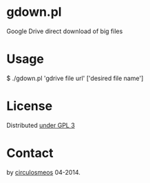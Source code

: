 gdown.pl
========

Google Drive direct download of big files

Usage
=====

$ ./gdown.pl 'gdrive file url' ['desired file name']

License
=======

Distributed [under GPL 3](http://www.gnu.org/licenses/gpl-3.0.html)

Contact
=======

by [circulosmeos](http://circulosmeos.wordpress.com/2014/04/12/google-drive-direct-download-of-big-files) 04-2014.

